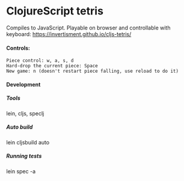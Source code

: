 # ClojureScript tetris
Compiles to JavaScript.
Playable on browser and controllable with keyboard: https://invertisment.github.io/cljs-tetris/

#### Controls:
    Piece control: w, a, s, d
    Hard-drop the current piece: Space
    New game: n (doesn't restart piece falling, use reload to do it)

#### Development
##### Tools
lein, cljs, speclj

##### Auto build
lein cljsbuild auto

##### Running tests
lein spec -a
